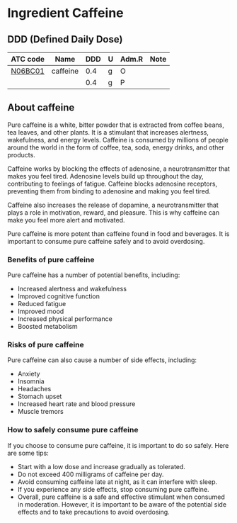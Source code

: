 # Ingredient Caffeine


## DDD (Defined Daily Dose)

| ATC code                                                    | Name                     | DDD  |   U | Adm.R | Note |
|---|---|---|---|---|---|
| [N06BC01](https://www.whocc.no/atc_ddd_index/?code=N06BC01) |	caffeine                 | 0.4  | g   | O     |      |
|                                                             |                          | 0.4 	| g   | P     |      |

## About caffeine

Pure caffeine is a white, bitter powder that is extracted from coffee beans, tea leaves, and other plants. It is a stimulant that increases alertness, wakefulness, and energy levels. Caffeine is consumed by millions of people around the world in the form of coffee, tea, soda, energy drinks, and other products.

Caffeine works by blocking the effects of adenosine, a neurotransmitter that makes you feel tired. Adenosine levels build up throughout the day, contributing to feelings of fatigue. Caffeine blocks adenosine receptors, preventing them from binding to adenosine and making you feel tired.

Caffeine also increases the release of dopamine, a neurotransmitter that plays a role in motivation, reward, and pleasure. This is why caffeine can make you feel more alert and motivated.

Pure caffeine is more potent than caffeine found in food and beverages. It is important to consume pure caffeine safely and to avoid overdosing.

### Benefits of pure caffeine

Pure caffeine has a number of potential benefits, including:

- Increased alertness and wakefulness
- Improved cognitive function
- Reduced fatigue
- Improved mood
- Increased physical performance
- Boosted metabolism

### Risks of pure caffeine

Pure caffeine can also cause a number of side effects, including:

- Anxiety
- Insomnia
- Headaches
- Stomach upset
- Increased heart rate and blood pressure
- Muscle tremors

### How to safely consume pure caffeine

If you choose to consume pure caffeine, it is important to do so safely. Here are some tips:

- Start with a low dose and increase gradually as tolerated.
- Do not exceed 400 milligrams of caffeine per day.
- Avoid consuming caffeine late at night, as it can interfere with sleep.
- If you experience any side effects, stop consuming pure caffeine.
- Overall, pure caffeine is a safe and effective stimulant when consumed in moderation. However, it is important to be aware of the potential side effects and to take precautions to avoid overdosing.
